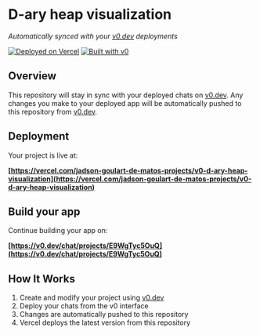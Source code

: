 # D-ary heap visualization

*Automatically synced with your [v0.dev](https://v0.dev) deployments*

[![Deployed on Vercel](https://img.shields.io/badge/Deployed%20on-Vercel-black?style=for-the-badge&logo=vercel)](https://vercel.com/jadson-goulart-de-matos-projects/v0-d-ary-heap-visualization)
[![Built with v0](https://img.shields.io/badge/Built%20with-v0.dev-black?style=for-the-badge)](https://v0.dev/chat/projects/E9WgTyc5OuQ)

## Overview

This repository will stay in sync with your deployed chats on [v0.dev](https://v0.dev).
Any changes you make to your deployed app will be automatically pushed to this repository from [v0.dev](https://v0.dev).

## Deployment

Your project is live at:

**[https://vercel.com/jadson-goulart-de-matos-projects/v0-d-ary-heap-visualization](https://vercel.com/jadson-goulart-de-matos-projects/v0-d-ary-heap-visualization)**

## Build your app

Continue building your app on:

**[https://v0.dev/chat/projects/E9WgTyc5OuQ](https://v0.dev/chat/projects/E9WgTyc5OuQ)**

## How It Works

1. Create and modify your project using [v0.dev](https://v0.dev)
2. Deploy your chats from the v0 interface
3. Changes are automatically pushed to this repository
4. Vercel deploys the latest version from this repository